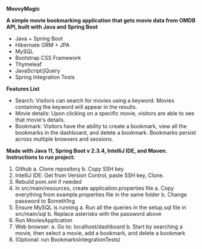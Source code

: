 **MoovyMagic**

**A simple movie bookmarking application that gets movie data from OMDB API, built with Java and Spring Boot**

*	Java + Spring Boot
*	Hibernate ORM + JPA
*	MySQL
*	Bootstrap CSS Framework
* Thymeleaf
*	JavaScript/jQuery
*	Spring Integration Tests

**Features List**
*	Search: Visitors can search for movies using a keyword. Movies containing the keyword will appear in the results. 
* Movie details: Upon clicking on a specific movie, visitors are able to see that movie's details.
*	Bookmark: Visitors have the ability to create a bookmark, view all the bookmarks in the dashboard, and delete a bookmark. Bookmarks persist across multiple browsers and sessions.

**Made with Java 11, Spring Boot v 2.3.4, IntelliJ IDE, and Maven.**
**Instructions to run project:** 
1. Github 
   a. Clone repository 
   b. Copy SSH key 
2. IntelliJ IDE: Get from Version Control, paste SSH key, Clone. 
3. Rebuild pom.xml if needed 
4. In src/main/resources, create application.properties file 
   a. Copy everything from example.properties file in the same folder 
   b. Change password to $ometh1ng 
5. Ensure MySQL is running 
   a. Run all the queries in the setup.sql file in src/main/sql 
   b. Replace asterisks with the password above 
6. Run MoviesApplication 
7. Web browser: 
   a. Go to: localhost/dashboard 
   b. Start by searching a movie, then select a movie, add a bookmark, and delete a bookmark 
8. (Optional: run BookmarksIntegrationTests)
